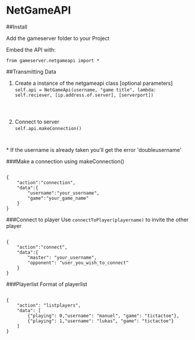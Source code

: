 NetGameAPI
==========

##Install

Add the gameserver folder to your Project

Embed the API with:

<code>from gameserver.netgameapi import *
</code>

##Transmitting Data

1. Create a instance of the netgameapi class [optional parameters]  
<code>self.api = NetGameApi(username, "game title", lambda: self.reciever, [ip.address.of.server], [serverport])
</code>

2. Connect to server  
<code>self.api.makeConnection()
</code>
    * If the username is already taken you'll get the error 'doubleusername'




###Make a connection using makeConnection()
<pre><code>
{
    "action":"connection",
    "data":{
        "username":"your_username",
        "game":"your_game_name"
    }
}
</code></pre>


###Connect to player
Use <code>connectToPlayer(playername)</code> to invite the other player
<pre><code>
{
    "action":"connect",
    "data":{
        "master": "your_username",
        "opponent": "user_you_wish_to_connect"
    }
}
</code></pre>


###Playerlist
Format of playerlist
<pre><code>
{
    "action": "listplayers",
    "data": [
        {"playing": 0,"username": "manuel", "game": "tictactoe"},
        {"playing": 1,"username": "lukas", "game": "tictactoe"}
    ]
}
</code></pre>
